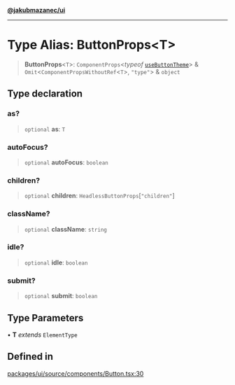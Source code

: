 [**@jakubmazanec/ui**](../README.md)

---

# Type Alias: ButtonProps\<T\>

> **ButtonProps**\<`T`\>: `ComponentProps`\<_typeof_
> [`useButtonTheme`](../functions/useButtonTheme.md)\> & `Omit`\<`ComponentPropsWithoutRef`\<`T`\>,
> `"type"`\> & `object`

## Type declaration

### as?

> `optional` **as**: `T`

### autoFocus?

> `optional` **autoFocus**: `boolean`

### children?

> `optional` **children**: `HeadlessButtonProps`\[`"children"`\]

### className?

> `optional` **className**: `string`

### idle?

> `optional` **idle**: `boolean`

### submit?

> `optional` **submit**: `boolean`

## Type Parameters

• **T** _extends_ `ElementType`

## Defined in

[packages/ui/source/components/Button.tsx:30](https://github.com/jakubmazanec/tools/blob/077fa4993ebe623b1c463499cc41912353ae6eb1/packages/ui/source/components/Button.tsx#L30)
